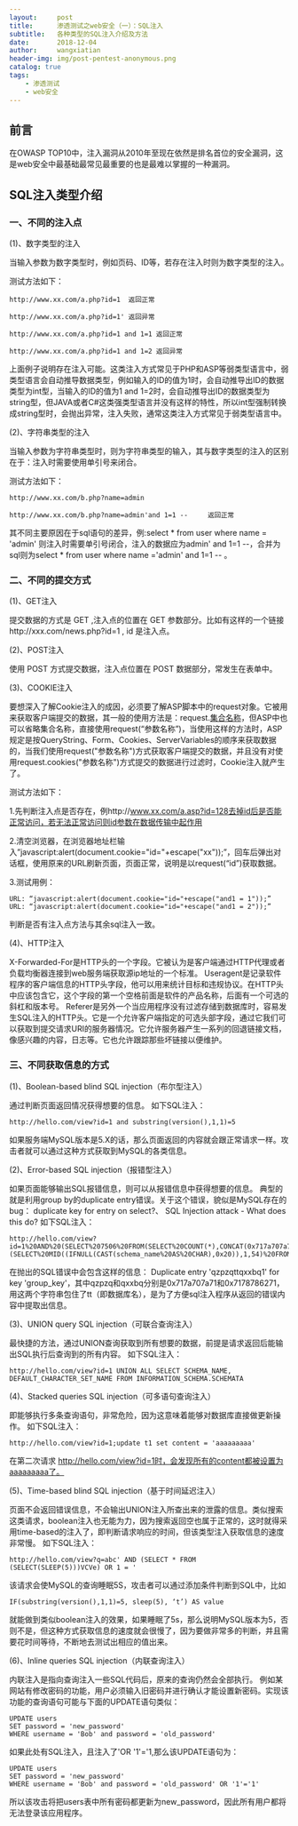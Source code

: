 ```yaml
---
layout:     post
title:      渗透测试之web安全（一）：SQL注入
subtitle:   各种类型的SQL注入介绍及方法
date:       2018-12-04
author:     wangxiatian
header-img: img/post-pentest-anonymous.png
catalog: true
tags:
    - 渗透测试
    - web安全
---
```


## 前言 

在OWASP TOP10中，注入漏洞从2010年至现在依然是排名首位的安全漏洞，这是web安全中最基础最常见最重要的也是最难以掌握的一种漏洞。

## SQL注入类型介绍

### 一、不同的注入点

(1)、数字类型的注入

当输入参数为数字类型时，例如页码、ID等，若存在注入时则为数字类型的注入。

测试方法如下：

	http://www.xx.com/a.php?id=1  返回正常

	http://www.xx.com/a.php?id=1' 返回异常

	http://www.xx.com/a.php?id=1 and 1=1 返回正常

	http://www.xx.com/a.php?id=1 and 1=2 返回异常

上面例子说明存在注入可能。这类注入方式常见于PHP和ASP等弱类型语言中，弱类型语言会自动推导数据类型，例如输入的ID的值为1时，会自动推导出ID的数据类型为int型，当输入的ID的值为1 and 1=2时，会自动推导出ID的数据类型为string型，但JAVA或者C#这类强类型语言并没有这样的特性，所以int型强制转换成string型时，会抛出异常，注入失败，通常这类注入方式常见于弱类型语言中。

(2)、字符串类型的注入

当输入参数为字符串类型时，则为字符串类型的输入，其与数字类型的注入的区别在于：注入时需要使用单引号来闭合。

测试方法如下：

	http://www.xx.com/b.php?name=admin

	http://www.xx.com/b.php?name=admin'and 1=1 --     返回正常

其不同主要原因在于sql语句的差异，例:select * from user where name = 'admin' 则注入时需要单引号闭合，注入的数据应为admin' and 1=1 --，合并为sql则为select * from user where name ='admin' and 1=1 --  。
	
### 二、不同的提交方式
(1)、GET注入

提交数据的方式是 GET ,注入点的位置在 GET 参数部分。比如有这样的一个链接http://xxx.com/news.php?id=1 , id 是注入点。

(2)、POST注入

使用 POST 方式提交数据，注入点位置在 POST 数据部分，常发生在表单中。

(3)、COOKIE注入

要想深入了解Cookie注入的成因，必须要了解ASP脚本中的request对象。它被用来获取客户端提交的数据，其一般的使用方法是：request.[集合名称](参数名称)，但ASP中也可以省略集合名称，直接使用request(“参数名称”)，当使用这样的方法时，ASP规定是按QueryString、Form、Cookies、ServerVariables的顺序来获取数据的，当我们使用request("参数名称")方式获取客户端提交的数据，并且没有对使用request.cookies("参数名称")方式提交的数据进行过滤时，Cookie注入就产生了。

测试方法如下：

1.先判断注入点是否存在，例http://www.xx.com/a.asp?id=128去掉id后是否能正常访问，若无法正常访问则id参数在数据传输中起作用

2.清空浏览器，在浏览器地址栏输入”javascript:alert(document.cookie="id="+escape("xx"));”，回车后弹出对话框，使用原来的URL刷新页面，页面正常，说明是以request(“id”)获取数据。

3.测试用例：

	URL: “javascript:alert(document.cookie="id="+escape("and1 = 1"));”
	URL: “javascript:alert(document.cookie="id="+escape("and1 = 2"));”
	
判断是否有注入点方法与其余sql注入一致。

(4)、HTTP注入

X-Forwarded-For是HTTP头的一个字段。它被认为是客户端通过HTTP代理或者负载均衡器连接到web服务端获取源ip地址的一个标准。
Useragent是记录软件程序的客户端信息的HTTP头字段，他可以用来统计目标和违规协议。在HTTP头中应该包含它，这个字段的第一个空格前面是软件的产品名称，后面有一个可选的斜杠和版本号。
Referer是另外一个当应用程序没有过滤存储到数据库时，容易发生SQL注入的HTTP头。它是一个允许客户端指定的可选头部字段，通过它我们可以获取到提交请求URI的服务器情况。它允许服务器产生一系列的回退链接文档，像感兴趣的内容，日志等。它也允许跟踪那些坏链接以便维护。

### 三、不同获取信息的方式
(1)、Boolean-based blind SQL injection（布尔型注入）

通过判断页面返回情况获得想要的信息。
如下SQL注入：

	http://hello.com/view?id=1 and substring(version(),1,1)=5
	
如果服务端MySQL版本是5.X的话，那么页面返回的内容就会跟正常请求一样。攻击者就可以通过这种方式获取到MySQL的各类信息。
	
(2)、Error-based SQL injection（报错型注入）

如果页面能够输出SQL报错信息，则可以从报错信息中获得想要的信息。
典型的就是利用group by的duplicate entry错误。关于这个错误，貌似是MySQL存在的bug： duplicate key for entry on select?、 SQL Injection attack - What does this do?
如下SQL注入：

	http://hello.com/view?id=1%20AND%20(SELECT%207506%20FROM(SELECT%20COUNT(*),CONCAT(0x717a707a71,(SELECT%20MID((IFNULL(CAST(schema_name%20AS%20CHAR),0x20)),1,54)%20FROM%20INFORMATION_SCHEMA.SCHEMATA%20LIMIT%202,1),0x7178786271,FLOOR(RAND(0)*2))x%20FROM%20INFORMATION_SCHEMA.CHARACTER_SETS%20GROUP%20BY%20x)a)

在抛出的SQL错误中会包含这样的信息： Duplicate entry 'qzpzqttqxxbq1' for key 'group_key'，其中qzpzq和qxxbq分别是0x717a707a71和0x7178786271，用这两个字符串包住了tt（即数据库名），是为了方便sql注入程序从返回的错误内容中提取出信息。
	
(3)、UNION query SQL injection（可联合查询注入）

最快捷的方法，通过UNION查询获取到所有想要的数据，前提是请求返回后能输出SQL执行后查询到的所有内容。
如下SQL注入：

	http://hello.com/view?id=1 UNION ALL SELECT SCHEMA_NAME, DEFAULT_CHARACTER_SET_NAME FROM INFORMATION_SCHEMA.SCHEMATA
	
(4)、Stacked queries SQL injection（可多语句查询注入）

即能够执行多条查询语句，非常危险，因为这意味着能够对数据库直接做更新操作。
如下SQL注入：

	http://hello.com/view?id=1;update t1 set content = 'aaaaaaaaa'

在第二次请求 http://hello.com/view?id=1时，会发现所有的content都被设置为aaaaaaaaa了。
	
(5)、Time-based blind SQL injection（基于时间延迟注入）

页面不会返回错误信息，不会输出UNION注入所查出来的泄露的信息。类似搜索这类请求，boolean注入也无能为力，因为搜索返回空也属于正常的，这时就得采用time-based的注入了，即判断请求响应的时间，但该类型注入获取信息的速度非常慢。
如下SQL注入：

	http://hello.com/view?q=abc' AND (SELECT * FROM (SELECT(SLEEP(5)))VCVe) OR 1 = '
	
该请求会使MySQL的查询睡眠5S，攻击者可以通过添加条件判断到SQL中，比如

	IF(substring(version(),1,1)=5, sleep(5), ‘t’) AS value

就能做到类似boolean注入的效果，如果睡眠了5s，那么说明MySQL版本为5，否则不是，但这种方式获取信息的速度就会很慢了，因为要做非常多的判断，并且需要花时间等待，不断地去测试出相应的值出来。
	
(6)、Inline queries SQL injection（内联查询注入）

内联注入是指向查询注入一些SQL代码后，原来的查询仍然会全部执行。
例如某网站有修改密码的功能，用户必须输入旧密码并进行确认才能设置新密码。实现该功能的查询语句可能与下面的UPDATE语句类似：

	UPDATE users  
	SET password = 'new_password' 
	WHERE username = 'Bob' and password = 'old_password' 

如果此处有SQL注入，且注入了'OR '1'='1,那么该UPDATE语句为：
	
	UPDATE users  
	SET password = 'new_password' 
	WHERE username = 'Bob' and password = 'old_password' OR '1'='1' 
	
所以该攻击将把users表中所有密码都更新为new_password，因此所有用户都将无法登录该应用程序。
